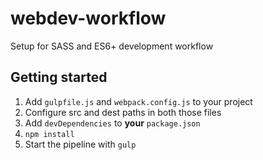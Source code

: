 # webdev-workflow
Setup for SASS and ES6+ development workflow

## Getting started

1. Add `gulpfile.js` and `webpack.config.js` to your project
2. Configure src and dest paths in both those files
3. Add `devDependencies` to **your** `package.json`
4. `npm install`
5. Start the pipeline with `gulp`
